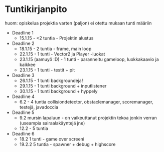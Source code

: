 # Tuntikirjanpito
huom: opiskelua projektia varten (paljon) ei otettu mukaan tunti määriin
* Deadline 1
	* 15.1.15 - <2 tuntia - Projektin alustus
* Deadline 2
	* 18.1.15 - 2 tuntia - frame, main loop
	* 22.1.15 - 1 tunti - Vector2 ja Player -luokat
	* 23.1.15 (aamuyö :D) - 1 tunti - paranneltu gameloop, luokkakaavio ja kaikkee
	* 23.1.15 - 1 tunti - testit + pit
* Deadline 3
	* 26.1.15 - 1 tunti backgroundeja!
	* 29.1.15 - 1 tunti background + inputlistener
	* 30.1.15 - 1 tunti background + hyppely
* Deadline 4
	* 6.2 - 4 tuntia collisiondetector, obstaclemanager, scoremanager, testejä, javadoccia
* Deadline 5
	* 9.2 mursin lapaluun - on vaikeuttanut projektin tekoa jonkin verran (useampia sairaalakäyntejä jne)
	* 12.2 - 5 tuntia
* Deadline 6
	* 18.2 1 tunti - game over screeni
	* 19.2.2 5 tuntia - spawner + debug + highscore